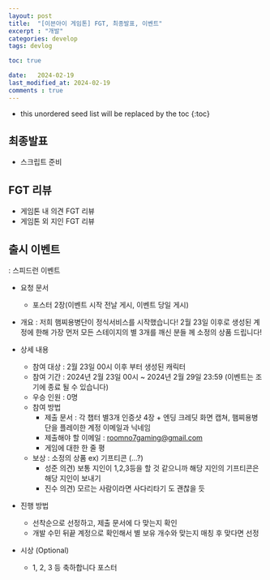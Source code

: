 ```yaml
---
layout: post
title:  "[이븐아이 게임톤] FGT, 최종발표, 이벤트"
excerpt : "개발"
categories: develop
tags: devlog

toc: true

date:   2024-02-19
last_modified_at: 2024-02-19
comments : true
---
```

* this unordered seed list will be replaced by the toc
{:toc}

## 최종발표
- 스크립트 준비

## FGT 리뷰
- 게임톤 내 의견 FGT 리뷰
- 게임톤 외 지인 FGT 리뷰

## 출시 이벤트
: 스피드런 이벤트

- 요청 문서
  - 포스터 2장(이벤트 시작 전날 게시, 이벤트 당일 게시)

- 개요
: 저희 햄찌용병단이 정식서비스를 시작했습니다! 2월 23일 이후로 생성된 계정에 한해 가장 먼저 모든 스테이지의 별 3개를 깨신 분들 께 소정의 상품 드립니다!
- 상세 내용
  - 참여 대상 : 2월 23일 00시 이후 부터 생성된 캐릭터
  - 참여 기간 : 2024년 2월 23일 00시 ~ 2024년 2월 29일 23:59 (이벤트는 조기에 종료 될 수 있습니다)
  - 우승 인원 : 0명 
  - 참여 방법
    - 제출 문서 : 각 챕터 별3개 인증샷 4장 + 엔딩 크레딧 화면 캡쳐, 햄찌용병단을 플레이한 계정 이메일과 닉네임
    - 제출해야 할 이메일 : roomno7gaming@gmail.com
    - 게임에 대한 한 줄 평
  - 보상 : 소정의 상품 ex) 기프티콘 (...?)
    - 성준 의견) 보통 지인이 1,2,3등을 할 것 같으니까 해당 지인의 기프티콘은 해당 지인이 보내기
    - 진수 의견) 모르는 사람이라면 사다리타기 도 괜찮을 듯

- 진행 방법
  - 선착순으로 선정하고, 제출 문서에 다 맞는지 확인
  - 개발 수민 뒤끝 계정으로 확인해서 별 보유 개수와 맞는지 매칭 후 맞다면 선정

- 시상 (Optional)
  - 1, 2, 3 등 축하합니다 포스터